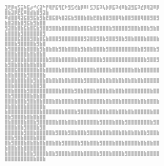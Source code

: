 ⣹⢟⡿⢶⣫⣭⠷⣯⡴⠚⢎⣽⠓⡟⢿⡟⣯⢻⣏⠗⣻⣫⢞⣷⡿⠿⠇⣫⡹⣯⠽⢧⡷⡿⣯⠽⢾⠿⣷⣽⣻⣯⠽⣞⡿⢿⣽⠿⡿⣿⣷⣽⡿⣟⣯⠿⣿⣾⣷⣿⣻⣽⣷
⠿⣾⣿⣿⢿⣽⣯⣿⣻⣯⣷⣻⣷⣟⣿⣯⣿⢷⣿⣽⣯⣷⣻⣿⣿⣷⣿⣷⣟⣿⣷⣿⣿⣻⣿⣿⢿⣷⣿⣿⣻⣿⣿⢿⣿⣿⣻⣿⣻⣷⣿⣽⣿⣷⣿⣻⣯⣷⣻⣷⣿⣿
⣻⣽⣿⣷⣿⣷⣯⣷⣿⣯⣷⣻⣿⣿⣻⣿⣿⣷⣿⣿⣿⣿⣿⣷⣿⣿⣯⣷⣿⣻⣿⣿⣿⣷⣻⣿⣿⣿⣿⣻⣿⣿⣷⣿⣿⣷⣻⣷⣿⣷⣿⣿⣿⣷⣻⣿⣿⣿⣿⣿⣿⣻
⣿⣿⣿⣿⣯⣿⣿⣿⣻⣿⣷⣿⣯⣷⣿⣿⣿⣻⣿⣿⣿⣿⣿⣿⣿⣻⣽⣿⣿⣻⣿⣷⣻⣿⣿⣻⣿⣷⣻⣿⣷⣿⣿⣿⣷⣿⣿⣿⣷⣿⣿⣿⣷⣻⣿⣿⣿⣿⣷⣻⣷⣿
⣷⣻⣿⣿⣿⣿⣷⣿⣿⣿⣷⣻⣷⣿⣷⣿⣷⣻⣿⣷⣿⣿⣿⣷⣻⣷⣿⣷⣿⣿⣿⣷⣻⣿⣿⣿⣿⣿⣿⣿⣿⣿⣷⣿⣻⣿⣿⣷⣻⣿⣿⣿⣷⣿⣿⣿⣷⣿⣷⣿⣷⣿
⣿⣿⣻⣿⣿⣿⣷⣿⣿⣿⣿⣿⣿⣷⣻⣿⣿⣷⣿⣿⣿⣿⣷⣿⣿⣿⣿⣿⣿⣿⣷⣻⣿⣿⣿⣿⣿⣿⣿⣿⣿⣿⣿⣿⣷⣻⣿⣿⣻⣷⣻⣿⣷⣿⣷⣿⣷⣿⣷⣿⣷⣿
⣿⣿⣿⣯⣿⣿⣿⣿⣿⣿⣷⣿⣷⣿⣿⣿⣿⣷⣿⣿⣿⣿⣷⣿⣿⣿⣿⣿⣷⣿⣿⣿⣿⣷⣿⣿⣿⣿⣿⣿⣷⣿⣷⣿⣿⣿⣿⣿⣿⣷⣿⣷⣿⣿⣿⣷⣻⣿⣿⣿⣿⣷
⣿⣷⣿⣷⣿⣿⣷⣿⣷⣻⣷⣿⣷⣿⣷⣿⣷⣿⣷⣿⣷⣿⣿⣿⣷⣻⣿⣿⣿⣷⣿⣷⣿⣷⣿⣷⣿⣷⣿⣷⣿⣷⣿⣷⣿⣿⣿⣿⣿⣿⣿⣷⣿⣿⣿⣿⣿⣷⣿⣿⣻⣿
⣿⣿⣷⣿⣿⣿⣷⣻⣿⣿⣿⣿⣿⣿⣿⣿⣿⣷⣿⣿⣿⣷⣻⣿⣷⣿⣿⣿⣷⣿⣿⣿⣷⣿⣷⣿⣿⣷⣿⣿⣿⣿⣿⣿⣿⣿⣷⣿⣿⣿⣷⣻⣿⣿⣿⣿⣿⣷⣿⣷⣿⣿
⣿⣿⣿⣷⣿⣿⣷⣻⣿⣷⣿⣷⣿⣿⣿⣷⣿⣷⣿⣿⣿⣷⣿⣿⣿⣷⣿⣿⣿⣿⣿⣷⣿⣷⣿⣿⣷⣿⣿⣿⣿⣿⣷⣿⣷⣿⣿⣿⣷⣿⣷⣿⣷⣿⣿⣷⣿⣿⣿⣿⣿⣷
⣷⣿⣿⣿⣿⣿⣿⣿⣿⣿⣿⣷⣿⣿⣿⣿⣿⣿⣷⣿⣿⣿⣷⣻⣿⣿⣿⣿⣿⣷⣿⣿⣷⣿⣿⣷⣿⣿⣷⣿⣷⣿⣿⣿⣿⣿⣷⣿⣿⣿⣷⣻⣿⣿⣿⣷⣿⣷⣿⣷⣿⣿
⣿⣷⣿⣿⣿⣿⣷⣿⣿⣷⣻⣿⣿⣿⣿⣿⣷⣿⣿⣷⣿⣿⣷⣿⣿⣿⣿⣿⣿⣷⣻⣿⣿⣿⣷⣿⣿⣷⣻⣿⣿⣿⣿⣿⣿⣿⣷⣻⣿⣿⣿⣿⣷⣿⣷⣻⣿⣿⣿⣷⣻⣿
⣿⣿⣿⣿⣿⣷⣻⣿⣿⣷⣿⣿⣿⣿⣿⣷⣻⣿⣿⣷⣻⣿⣷⣿⣿⣷⣻⣿⣿⣿⣷⣿⣿⣷⣿⣿⣷⣿⣷⣿⣷⣿⣷⣿⣷⣻⣿⣿⣷⣿⣿⣷⣻⣿⣷⣿⣿⣿⣷⣿⣿⣿
⣿⣷⣻⣿⣿⣿⣷⣿⣷⣿⣷⣿⣷⣿⣿⣷⣿⣷⣻⣿⣿⣿⣿⣷⣻⣿⣷⣿⣿⣷⣻⣿⣿⣿⣷⣿⣿⣷⣿⣿⣿⣿⣷⣿⣷⣿⣷⣿⣿⣷⣿⣿⣷⣿⣷⣿⣿⣿⣿⣿⣿⣿
⣷⣿⣿⣿⣿⣿⣷⣿⣷⣻⣿⣿⣿⣷⣿⣷⣻⣿⣿⣿⣷⣿⣿⣿⣷⣿⣿⣿⣿⣷⣻⣿⣿⣷⣿⣿⣿⣷⣻⣿⣿⣿⣿⣿⣷⣿⣿⣿⣿⣿⣿⣿⣿⣿⣿⣿⣿⣿⣷⣿⣿⣷
